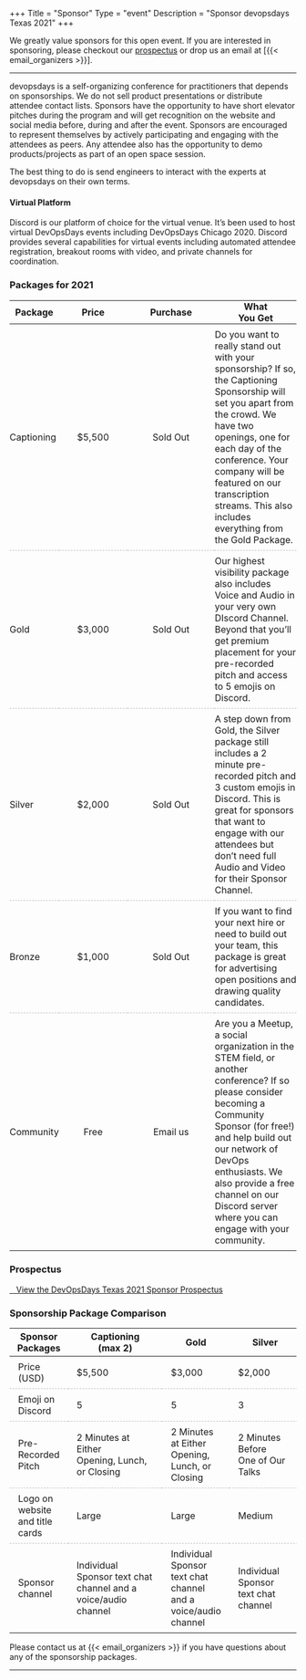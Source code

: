 +++
Title = "Sponsor"
Type = "event"
Description = "Sponsor devopsdays Texas 2021"
+++

<style>
  thead th:not(:first-child) {
    padding: 0 2.5rem;
  }
  tbody tr {
    border-top: 1px dashed #BDBDBD;
  }
  tbody tr:last-child {
      border-bottom: 1px dashed #BDBDBD;
    }
  tbody td {
    padding: 0.5rem 0;
  }
  tbody.comparison td {
	padding-left: 15px;
	padding-right: 15px;
  }
</style>

We greatly value sponsors for this open event.  If you are interested in sponsoring, please checkout our <a href="https://assets.devopsdays.org/events/2021/texas/devopsdays-texas-2021-prospectus.pdf">prospectus</a> or drop us an email at [{{< email_organizers >}}].

<hr>

devopsdays is a self-organizing conference for practitioners that depends on sponsorships. We do not sell product presentations or distribute attendee contact lists. Sponsors have the opportunity to have short elevator pitches during the program and will get recognition on the website and social media before, during and after the event. Sponsors are encouraged to represent themselves by actively participating and engaging with the attendees as peers. Any attendee also has the opportunity to demo products/projects as part of an open space session.
<p>
The best thing to do is send engineers to interact with the experts at devopsdays on their own terms.
<p>

#### Virtual Platform
Discord is our platform of choice for the virtual venue. It’s been used to host virtual DevOpsDays events including
DevOpsDays Chicago 2020. Discord provides several capabilities for virtual events including automated attendee
registration, breakout rooms with video, and private channels for coordination.
<p>

<p></p>

### Packages for 2021

| Package | Price | Purchase | What You Get |
| --- | :---: | :---: | --- |
| Captioning | $5,500 | <span class="btn btn-danger btn-sm">Sold Out</span> | Do you want to really stand out with your sponsorship? If so, the Captioning Sponsorship will set you apart from the crowd. We have two openings, one for each day of the conference. Your company will be featured on our transcription streams. This also includes everything from the Gold Package. |
| Gold 	 | $3,000 | <span class="btn btn-danger btn-sm">Sold Out</span><!--<a href="https://www.paypal.com/cgi-bin/webscr?cmd=_s-xclick&hosted_button_id=44B7GQS5APZAN" class="btn btn-success"><i class="fa fa-money fa-lg"></i>&nbsp;&nbsp;&nbsp;Pay Now!</a>--> | Our highest visibility package also includes Voice and Audio in your very own DIscord Channel. Beyond that you’ll get premium placement for your pre-recorded pitch and access to 5 emojis on Discord. |
| Silver | $2,000 | <span class="btn btn-danger btn-sm">Sold Out</span><!--<a href="https://www.paypal.com/cgi-bin/webscr?cmd=_s-xclick&hosted_button_id=TH9MMZDRDML8J" class="btn btn-success"><i class="fa fa-money fa-lg"></i>&nbsp;&nbsp;&nbsp;Pay Now!</a>--> | A step down from Gold, the Silver package still includes a 2 minute pre-recorded pitch and 3 custom emojis in Discord. This is great for sponsors that want to engage with our attendees but don’t need full Audio and Video for their Sponsor Channel.|
| Bronze | $1,000 | <span class="btn btn-danger btn-sm">Sold Out</span><!--<a href="https://www.paypal.com/cgi-bin/webscr?cmd=_s-xclick&hosted_button_id=HUH8WC4WGGV6U" class="btn btn-success"><i class="fa fa-money fa-lg"></i>&nbsp;&nbsp;&nbsp;Pay Now!</a>--> | If you want to find your next hire or need to build out your team, this package is great for advertising open positions and drawing quality candidates.|
| Community | Free | Email us | Are you a Meetup, a social organization in the STEM field, or another conference? If so please consider becoming a Community Sponsor (for free!) and help build out our network of DevOps enthusiasts. We also provide a free channel on our Discord server where you can engage with your community. |

<p></p>


### Prospectus

<a href="https://assets.devopsdays.org/events/2021/texas/devopsdays-texas-2021-prospectus.pdf" class="btn btn-primary"><i class="fa fa-folder fa-lg"></i>&nbsp;&nbsp;&nbsp;View the DevOpsDays Texas 2021 Sponsor Prospectus</a> 

<p></p>

### Sponsorship Package Comparison

<table cellspacing=1>
<thead>
<tr>
	<th>Sponsor Packages</th>
	<th>Captioning<br/>(max 2)</th>
	<th>Gold</th>
	<th>Silver</th>
	<th>Bronze</th>
	<th>Community</th>
</tr>
</thead>
<tbody class="comparison">
<tr>
	<td>Price (USD)</td>
	<td>$5,500</td>
	<td>$3,000</td>
	<td>$2,000</td>
	<td>$1,000</td>
	<td>Free</td>
</tr>

<tr>
	<td>Emoji on Discord</td>
	<td>5</td>
	<td>5</td>
	<td>3</td>
	<td>1</td>
	<td>1</td>
</tr>

<tr>
	<td>Pre-Recorded Pitch</td>
	<td class="comp">2 Minutes at Either<br/>Opening, Lunch, or Closing</td>
	<td>2 Minutes at Either<br/>Opening, Lunch, or Closing</td>
	<td>2 Minutes Before<br/>One of Our Talks</td>
	<td>1 Minute During<br/>Ignite Talks</td>
	<td>1 minute, time TBD</td>
</tr>

<tr>
	<td>Logo on website and title cards</td>
	<td>Large</td>
	<td>Large</td>
	<td>Medium</td>
	<td>Small</td>
	<td>Small</td>
</tr>

<tr>
	<td>Sponsor channel</td>
	<td style="max-width:300px">Individual Sponsor text chat channel and a voice/audio channel</td>
	<td style="max-width:300px">Individual Sponsor text chat channel and a voice/audio channel</td>
	<td style="max-width:300px">Individual Sponsor text chat channel</td>
	<td style="max-width:300px">Individual Sponsor text chat channel</td>
	<td style="max-width:300px">Individual Community text chat channel</td>
</tr>

</tbody>
</table>

<p></p>

Please contact us at {{< email_organizers >}} if you have questions about any of the sponsorship packages.

<hr/>
